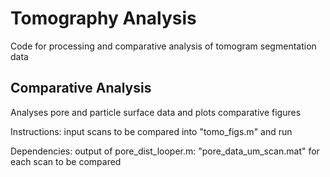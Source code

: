 # Tomography Analysis
Code for processing and comparative analysis of tomogram segmentation data

## Comparative Analysis

Analyses pore and particle surface data and plots comparative figures

Instructions: input scans to be compared into "tomo_figs.m" and run

Dependencies: output of pore_dist_looper.m: "pore_data_um_scan.mat" for each scan to be compared
